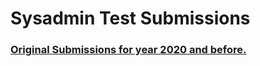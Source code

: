 # Sysadmin Test Submissions

### [Original Submissions for year 2020 and before.](https://github.com/SAIC-IIT-Mandi/sysadmin-test-submissions)
